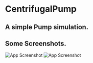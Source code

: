 # CentrifugalPump

## A simple Pump simulation.

## Some Screenshots.

![App Screenshot](https://github.com/MohamedNourSadek/Upwork_LaserWEBGL/blob/main/Screenshots/1.png)
![App Screenshot](https://github.com/MohamedNourSadek/Upwork_LaserWEBGL/blob/main/Screenshots/2.png)
